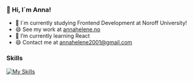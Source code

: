 ### 👋 Hi, I´m Anna!

- 🔭 I´m currently studying Frontend Development at Noroff University!
- 😄 See my work at [annahelene.no](https://www.annahelene.no/)
- 🌱 I’m currently learning React
- 😄 Contact me at annahelene2001@gmail.com

### Skills
[![My Skills](https://skills.thijs.gg/icons?i=java,kotlin,nodejs,figma&theme=light)](https://skills.thijs.gg)
